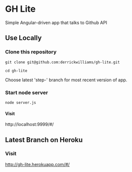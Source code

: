 # GH Lite
Simple Angular-driven app that talks to Github API

## Use Locally
### Clone this repository
```git clone git@github.com:derrickwilliams/gh-lite.git```

```cd gh-lite```

Choose latest 'step-' branch for most recent version of app.

### Start node server

```node server.js``` 

#### Visit
http://localhost:9999/#/

## Latest Branch on Heroku
### Visit
http://gh-lite.herokuapp.com/#/

